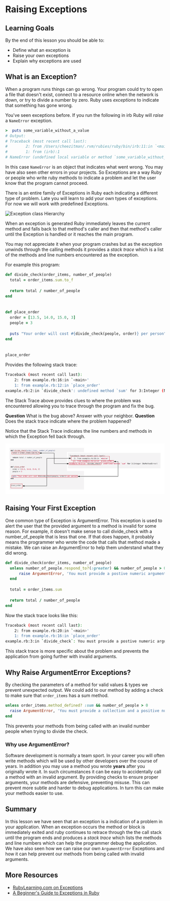 # Raising Exceptions

## Learning Goals
By the end of this lesson you should be able to:
-   Define what an exception is
-   Raise your own exceptions
-   Explain why exceptions are used

## What is an Exception?

When a program runs things can go wrong.  Your program could try to open a file that doesn't exist, connect to a resource online when the network is down, or try to divide a number by zero.  Ruby uses _exceptions_ to indicate that something has gone wrong.

You've seen exceptions before.  If you run the following in irb Ruby will _raise_ a `NameError` exception.

```ruby
>  puts some_variable_without_a_value
# Output:
# Traceback (most recent call last):
#        2: from /Users/cheezitman/.rvm/rubies/ruby/bin/irb:11:in `<main>'
#        1: from (irb):1
# NameError (undefined local variable or method `some_variable_without_a_value' for main:Object)
```

In this case `NameError` is an object that indicates what went wrong.  You may have also seen other errors in your projects.  So Exceptions are a way Ruby or people who write ruby methods to indicate a problem and let the user know that the program cannot proceed.

There is an entire family of Exceptions in Ruby each indicating a different type of problem.  Late you will learn to add your own types of exceptions.  For now we will work with predefined Exceptions.

![Exception class Hierarchy](https://github.com/Ada-Developers-Academy/textbook-curriculum/raw/master/02-intermediate-ruby/images/exceptions.png)

When an exception is generated Ruby immediately leaves the current method and falls back to that method's caller and then that method's caller until the Exception is handled or it reaches the main program.

You may not appreciate it when your program crashes but as the exception unwinds through the calling methods it provides a _stack trace_ which is a list of the methods and line numbers encountered as the exception.

For example this program:

```ruby
def divide_check(order_items, number_of_people)
  total = order_items.sum.to_f

  return total / number_of_people
end


def place_order
  order = [13.5, 14.0, 15.0, 3]
  people = 3

  puts "Your order will cost #{divide_check(people, order)} per person"
end


place_order
```

Provides the following stack trace:

```bash
Traceback (most recent call last):
	2: from example.rb:16:in `<main>'
	1: from example.rb:12:in `place_order'
example.rb:2:in `divide_check': undefined method `sum' for 3:Integer (NoMethodError)
```

The Stack Trace above provides clues to where the problem was encountered allowing you to trace through the program and fix the bug.

**Question** What is the bug above?  Answer with your neighbor.
**Question** Does the stack trace indicate where the problem happened?

Notice that the Stack Trace indicates the line numbers and methods in which the Exception fell back through.

![Stack Trace Diagram](images/stack-trace.png)

## Raising Your First Exception

One common type of Exception is ArgumentError. This exception is used to alert the user that the provided argument to a method is invalid for some reason. For example, it doesn't make sense to call divide_check with a number_of_people that is less that one. If that does happen, it probably means the programmer who wrote the code that calls that method made a mistake. We can raise an ArgumentError to help them understand what they did wrong.

```ruby
def divide_check(order_items, number_of_people)
  unless number_of_people.respond_to?(:greater) && number_of_people > 0 
      raise ArgumentError, 'You must provide a postive numeric argument to this method.'
  end

  total = order_items.sum

  return total / number_of_people
end
```

Now the stack trace looks like this:

```bash
Traceback (most recent call last):
	2: from example.rb:20:in `<main>'
	1: from example.rb:16:in `place_order'
example.rb:3:in `divide_check`: You must provide a postive numeric argument to this method. (ArgumentError)
```

This stack trace is more specific about the problem and prevents the application from going further with invalid arguments.

## Why Raise ArgumentError Exceptions?

By checking the parameters of a method for valid values & types we prevent unexpected output.  We could add to our method by adding a check to make sure that `order_items` has a sum method.

```ruby
unless order_items.method_defined? :sum && number_of_people > 0
  raise ArgumentError, 'You must provide a collection and a positive numeric argument to this method.'
end
```

This prevents your methods from being called with an invalid number people when trying to divide the check.

### Why use ArgumentError?

Software development is normally a team sport.  In your career you will often write methods which will be used by other developers over the course of years.  In addition you may use a method you wrote **years** after you originally wrote it.  In such circumstances it can be easy to accidentally call a method with an invalid argument.  By providing checks to ensure proper arguments, your methods are defensive, preventing misuse.  This can prevent more subtle and harder to debug applications.  In turn this can make your methods easier to use.

## Summary

In this lesson we have seen that an exception is a indication of a problem in your application.  When an exception occurs the method or block is immediately exited and ruby continues to retrace through the the call stack until the program ends and produces a _stack trace_ which lists the methods and line numbers which can help the programmer debug the application. We have also seen how we can raise our own `ArgumentError` Exceptions and how it can help prevent our methods from being called with invalid arguments.

## More Resources
-   [RubyLearning.com on Exceptions](http://rubylearning.com/satishtalim/ruby_exceptions.html)
-   [A Beginner's Guide to Exceptions in Ruby](http://blog.honeybadger.io/a-beginner-s-guide-to-exceptions-in-ruby/)

